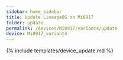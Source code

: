 ```yaml
---
sidebar: home_sidebar
title: Update LineageOS on Mi8917
folder: update
permalink: /devices/Mi8917/variant4/update
device: Mi8917_variant4
---
```

{% include templates/device_update.md %}
